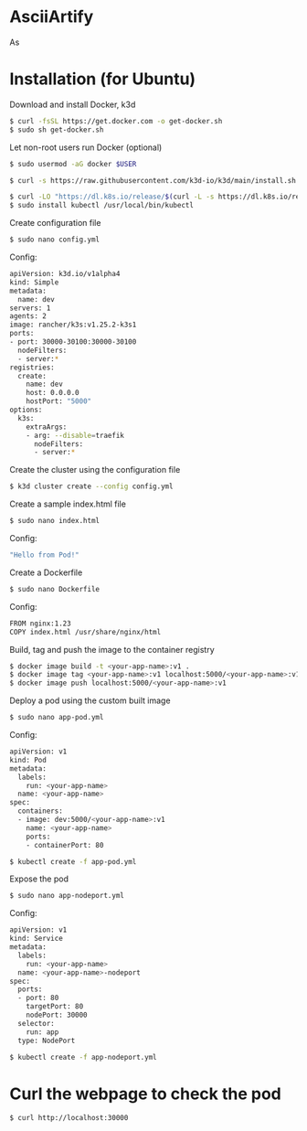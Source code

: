 # AsciiArtify
As 

# Installation (for Ubuntu)
Download and install Docker, k3d
```bash
$ curl -fsSL https://get.docker.com -o get-docker.sh
$ sudo sh get-docker.sh
```
Let non-root users run Docker (optional)
```bash
$ sudo usermod -aG docker $USER
```

```bash
$ curl -s https://raw.githubusercontent.com/k3d-io/k3d/main/install.sh | bash
```
```bash
$ curl -LO "https://dl.k8s.io/release/$(curl -L -s https://dl.k8s.io/release/stable.txt)/bin/linux/amd64/kubectl"
$ sudo install kubectl /usr/local/bin/kubectl
```

Create configuration file
```bash
$ sudo nano config.yml
```
Config:
```bash
apiVersion: k3d.io/v1alpha4
kind: Simple
metadata:
  name: dev
servers: 1
agents: 2
image: rancher/k3s:v1.25.2-k3s1
ports:
- port: 30000-30100:30000-30100
  nodeFilters:
  - server:*
registries:
  create:
    name: dev
    host: 0.0.0.0
    hostPort: "5000"
options:
  k3s:
    extraArgs:
    - arg: --disable=traefik
      nodeFilters:
      - server:*
```

Create the cluster using the configuration file

```bash
$ k3d cluster create --config config.yml
```
Create a sample index.html file
```bash
$ sudo nano index.html
```
Config:
```bash
"Hello from Pod!"
```
Create a Dockerfile
```bash
$ sudo nano Dockerfile
```
Config:
```bash
FROM nginx:1.23
COPY index.html /usr/share/nginx/html
```

Build, tag and push the image to the container registry
```bash
$ docker image build -t <your-app-name>:v1 .
$ docker image tag <your-app-name>:v1 localhost:5000/<your-app-name>:v1
$ docker image push localhost:5000/<your-app-name>:v1
```
Deploy a pod using the custom built image
```bash
$ sudo nano app-pod.yml
```
Config:
```bash
apiVersion: v1
kind: Pod
metadata:
  labels:
    run: <your-app-name>
  name: <your-app-name>
spec:
  containers:
  - image: dev:5000/<your-app-name>:v1
    name: <your-app-name>
    ports:
    - containerPort: 80
```
```bash
$ kubectl create -f app-pod.yml
```
Expose the pod
```bash
$ sudo nano app-nodeport.yml
```
Config:
```bash
apiVersion: v1
kind: Service
metadata:
  labels:
    run: <your-app-name>
  name: <your-app-name>-nodeport
spec:
  ports:
  - port: 80
    targetPort: 80
    nodePort: 30000
  selector:
    run: app
  type: NodePort
```
```bash
$ kubectl create -f app-nodeport.yml
```
# Curl the webpage to check the pod 
```bash
$ curl http://localhost:30000
```

